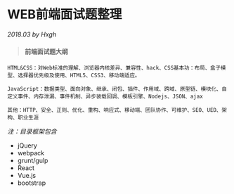 # WEB前端面试题整理

_2018.03 by Hxgh_

#### 

> #### 前端面试题大纲

```
HTML&CSS：对Web标准的理解、浏览器内核差异、兼容性、hack、CSS基本功：布局、盒子模型、选择器优先级及使用、HTML5、CSS3、移动端适应。

JavaScript：数据类型、面向对象、继承、闭包、插件、作用域、跨域、原型链、模块化、自定义事件、内存泄漏、事件机制、异步装载回调、模板引擎、Nodejs、JSON、ajax

其他：HTTP、安全、正则、优化、重构、响应式、移动端、团队协作、可维护、SEO、UED、架构、职业生涯
```

_注：目录框架包含_

* jQuery
* webpack
* grunt/gulp
* React
* Vue.js
* bootstrap



